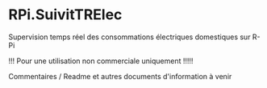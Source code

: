 RPi.SuivitTRElec
================

Supervision temps réel des consommations électriques domestiques sur R-Pi

!!! Pour une utilisation non commerciale uniquement !!!!!

Commentaires / Readme et autres documents d'information à venir
